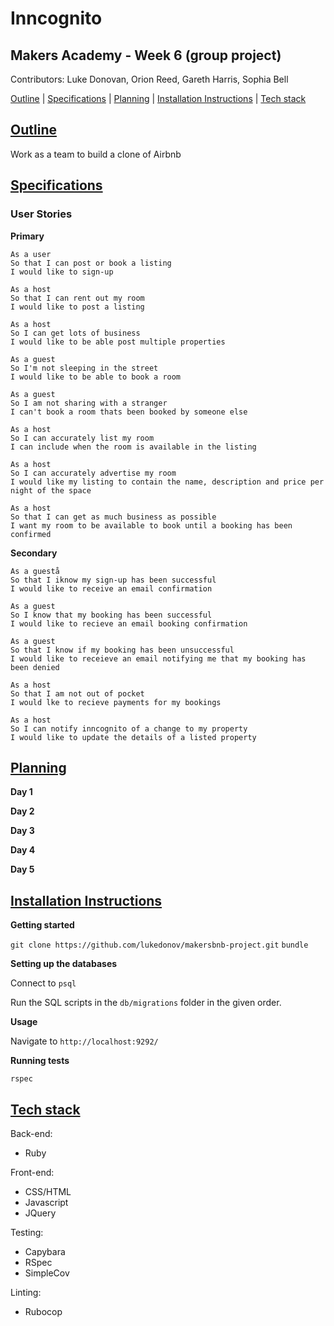 # Inncognito

## Makers Academy - Week 6 (group project)

Contributors: Luke Donovan, Orion Reed, Gareth Harris, Sophia Bell

[Outline](#Outline) | [Specifications](#Specifications) | [Planning](#planning) | [Installation Instructions](#install) | [Tech stack](#tech)

## [Outline](#Outline) 

Work as a team to build a clone of Airbnb

## [Specifications](#Specifications)

### User Stories

**Primary**
```
As a user
So that I can post or book a listing
I would like to sign-up

As a host
So that I can rent out my room
I would like to post a listing

As a host
So I can get lots of business
I would like to be able post multiple properties

As a guest
So I'm not sleeping in the street
I would like to be able to book a room

As a guest
So I am not sharing with a stranger
I can't book a room thats been booked by someone else

As a host
So I can accurately list my room
I can include when the room is available in the listing

As a host
So I can accurately advertise my room
I would like my listing to contain the name, description and price per night of the space

As a host 
So that I can get as much business as possible
I want my room to be available to book until a booking has been confirmed
```
**Secondary**
```
As a guestå
So that I iknow my sign-up has been successful
I would like to receive an email confirmation

As a guest
So I know that my booking has been successful
I would like to recieve an email booking confirmation

As a guest
So that I know if my booking has been unsuccessful
I would like to receieve an email notifying me that my booking has been denied

As a host
So that I am not out of pocket
I would lke to recieve payments for my bookings

As a host
So I can notify inncognito of a change to my property
I would like to update the details of a listed property
```

## [Planning](#planning)

**Day 1**

**Day 2**

**Day 3**

**Day 4**

**Day 5**



## [Installation Instructions](#install)

**Getting started**

`git clone https://github.com/lukedonov/makersbnb-project.git`
`bundle`

**Setting up the databases**

Connect to `psql` 

Run the SQL scripts in the `db/migrations` folder in the given order.

**Usage**

Navigate to `http://localhost:9292/`

**Running tests**

`rspec`

## [Tech stack](#tech) 

Back-end:

* Ruby

Front-end:
* CSS/HTML
* Javascript
* JQuery

Testing:

* Capybara
* RSpec
* SimpleCov

Linting:

* Rubocop
